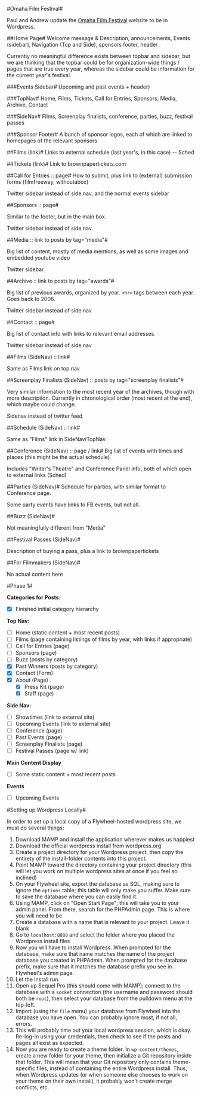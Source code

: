#Omaha Film Festival#

Paul and Andrew update the [Omaha Film Festival](http://www.omahafilmfestival.org/) website to be in Wordpress.

##Home Page#
Welcome message & Description, announcements, Events (sidebar), Navigation (Top and Side), sponsors footer, header

Currently no meaningful difference exists between topbar and sidebar, but we are thinking that the topbar could be for organization-wide things / pages that are true every year, whereas the sidebar could be information for the current year's festival.

###Events Sidebar#
Upcoming and past events + header)

###TopNav#
Home, Films, Tickets, Call for Entries, Sponsors, Media, Archive, Contact

###SideNav#
Films, Screenplay finalists, conference, parties, buzz, festival passes

###Sponsor Footer#
A bunch of sponsor logos, each of which are linked to homepages of the relevant sponsors

##Films (link)#
Links to external schedule (last year's, in this case) -- Sched

##Tickets (link)#
Link to brownpapertickets.com

##Call for Entries :: page#
How to submit, plus link to (external) submission forms (filmfreeway, withoutabox)

Twitter sidebar instead of side nav, and the normal events sidebar

##Sponsors :: page#

Similar to the footer, but in the main box.

Twitter sidebar instead of side nav.

##Media :: link to posts by tag="media"#

Big list of content, mostly of media mentions, as well as some images and embedded youtube video

Twitter sidebar

##Archive :: link to posts by tag="awards"#

Big list of previous awards, organized by year. `<hr>` tags between each year. Goes back to 2006. 

Twitter sidebar instead of side nav

##Contact :: page#

Big list of contact info with links to relevant email addresses.

Twitter sidebar instead of side nav

##Films (SideNav) :: link#

Same as Films link on top nav

##Screenplay Finalists (SideNav) :: posts by tag="screenplay finalists"#

Very similar information to the most recent year of the archives, though with more description. Currently in chronological order (most recent at the end), which maybe could change.

Sidenav instead of twitter feed

##Schedule (SideNav) :: link#

Same as "Films" link in SideNav/TopNav

##Conference (SideNav) :: page / link#
Big list of events with times and places (this might be the actual schedule).

Includes "Writer's Theatre" and Conference Panel info, both of which open to external links (Sched)

##Parties (SideNav)#
Schedule for parties, with similar format to Conference page.

Some party events have links to FB events, but not all.

##Buzz (SideNav)#

Not meaningfully different from "Media"

##Festival Passes (SideNav)#

Description of buying a pass, plus a link to brownpapertickets

##For Filmmakers (SideNav)#

No actual content here

#Phase 1#

**Categories for Posts:**

+ [x] Finished initial category hierarchy

**Top Nav:**

+ [ ] Home (static content + most recent posts)
+ [ ] Films (page containing listings of films by year, with links if appropriate)
+ [ ] Call for Entries (page)
+ [ ] Sponsors (page)
+ [ ] Buzz (posts by category)
+ [X] Past Winners (posts by category)
+ [x] Contact (Form)
+ [x] About (Page)
    + [x] Press Kit (page)
    + [x] Staff (page)

**Side Nav:**

+ [ ] Showtimes (link to external site)
+ [ ] Upcoming Events (link to external site)
+ [ ] Conference (page)
+ [ ] Past Events (page)
+ [ ] Screenplay Finalists (page)
+ [ ] Festival Passes (page w/ link)

**Main Content Display**

+ [ ] Some static content + most recent posts

**Events**

+ [ ] Upcoming Events

#Setting up Wordpress Locally#

In order to set up a local copy of a Flywheel-hosted wordpress site, we must do several things:

1. Download MAMP and install the application wherever makes us happiest
2. Download the official wordpress install from wordpress.org
3. Create a project directory for your Wordpress project, then copy the entirety of the install-folder contents into this project.
4. Point MAMP toward the directory containing your project directory (this will let you work on multiple wordpress sites at once if you feel so inclined)
5. On your Flywheel site, export the database as SQL, making sure to ignore the `options` table; this table will only make you suffer. Make sure to save the database where you can easily find it.
6. Using MAMP, click on "Open Start Page"; this will take you to your admin panel. From there, search for the PHPAdmin page. This is where you will need to be
7. Create a database with a name that is relevant to your project. Leave it blank
8. Go to `localhost:8888` and select the folder where you placed the Wordpress install files
9. Now you will have to install Wordpress. When prompted for the database, make sure that name matches the name of the project database you created in PHPAdmin. When prompted for the database prefix, make sure that it matches the database prefix you see in Flywheel's admin page.
10. Let the install run.
11. Open up Sequel Pro (this should come with MAMP); connect to the database with a `socket` connection (the username and password should both be `root`), then select your database from the pulldown menu at the top-left.
12. Import (using the `file` menu) your database from Flywheel into the database you have open. You can probably ignore most, if not all, errors.
13. This will probably time out your local wordpress session, which is okay. Re-log-in using your credentials, then check to see if the posts and pages all exist as expected.
14. Now you are ready to create a theme folder. In `wp-content/themes`, create a new folder for your theme, then initialize a Git repository inside that folder. This will mean that your Git repository only contains theme-specific files, instead of containing the entire Wordpress install. Thus, when Wordpress updates (or when someone else chooses to work on your theme on their own install), it probably won't create merge conflicts, etc.